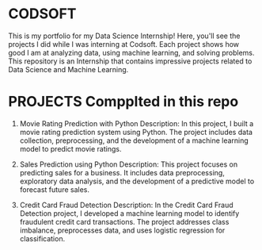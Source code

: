 # CODSOFT
This is my portfolio for my Data Science Internship! Here, you'll see the projects I did while I was interning at Codsoft. Each project shows how good I am at analyzing data, using machine learning, and solving problems. This repository is an Internship that contains impressive projects related to Data Science and Machine Learning.

# PROJECTS Compplted in this repo

1. Movie Rating Prediction with Python
Description: In this project, I built a movie rating prediction system using Python. The project includes data collection, preprocessing, and the development of a machine learning model to predict movie ratings.

2. Sales Prediction using Python
Description: This project focuses on predicting sales for a business. It includes data preprocessing, exploratory data analysis, and the development of a predictive model to forecast future sales.

4. Credit Card Fraud Detection
Description: In the Credit Card Fraud Detection project, I developed a machine learning model to identify fraudulent credit card transactions. The project addresses class imbalance, preprocesses data, and uses logistic regression for classification.


